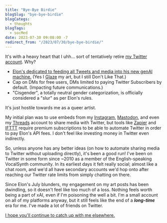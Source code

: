 ```yaml
---
title: "Bye-Bye Birdie"
blogSlug: "bye-bye-birdie"
blogCategs:
  - thoughts
blogTags:
  - socMed
date: 2023-07-30 09:08:00 -7
redirect_from: "/2023/07/30/bye-bye-birdie/"
---
```

It's with a heavy heart that I uhh… sort of tentatively retire [my Twitter account](https://twitter.com/HikaTamika). Why?

- [Elon's dedicated to feeding all Tweets and media into his new genAI machine.](https://www.cnbc.com/2023/07/14/elon-musk-plans-tesla-twitter-collaborations-with-xai.html?s=09) (Yes I [Glaze](https://glaze.cs.uchicago.edu/) my art, but I still Don't Like That.)
- Cap on DMs for free users, DMs limited to paying Twitter Subscribers by default. (Impacting future communications.)
- "Cisgender", a totally neutral gender categorization, is officially considered a "slur" as per Elon's rules.

It's just hostile towards me as a queer artist.

My initial plan was to use embeds from my [Instagram](https://instagram.com/HikaTamika), [Mastodon](http://mastodon.art/@HikaTamika), and even my [Threads](https://threads.net/@hikatamika) account to share media with Twitter, but tools like [Zapier](https://zapier.com/) and [IFTTT](https://ifttt.com/) require premium subscriptions to be able to automate Twitter in order to pay Elon's API fees. I don't feel like investing money in Twitter even indirectly.

So, unless anyone has any better ideas (on how to automate sharing media to Twitter without uploading directly), it's been a good run! I've been on Twitter in some form since ~2010 as a member of the English-speaking VocalSynth community. In its earliest days it felt really social; almost like a chat room, and we'd all have secondary accounts we'd hop onto after reaching our Twitter rate limits from simply chatting on there.

Since Elon's July blunders, my engagement on my art posts has been dwindling, so it doesn't feel like too much of a loss. Nothing feels worth being a part of xAI, even if I'm poisoning the well a bit. I'm a small account on all of my platforms anyway, but it still feels like the end of a **_long-time_** era for me. I've made a lot of friends on Twitter.

[I hope you'll continue to catch up with me elsewhere.](https://hikatamika.com/links/)